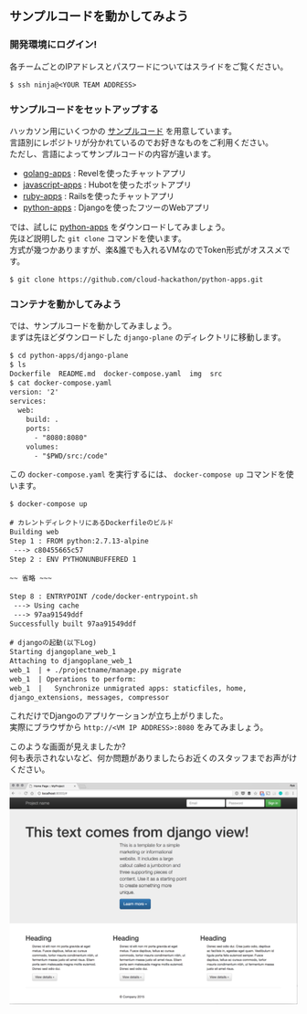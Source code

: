 ## サンプルコードを動かしてみよう

### 開発環境にログイン!

各チームごとのIPアドレスとパスワードについてはスライドをご覧ください。

```
$ ssh ninja@<YOUR TEAM ADDRESS>
```

### サンプルコードをセットアップする

ハッカソン用にいくつかの [サンプルコード](https://github.com/cloud-hackathon) を用意しています。  
言語別にレポジトリが分かれているのでお好きなものをご利用ください。  
ただし、言語によってサンプルコードの内容が違います。  

* [golang-apps](https://github.com/cloud-hackathon/golang-apps) : Revelを使ったチャットアプリ
* [javascript-apps](https://github.com/cloud-hackathon/javascript-apps) : Hubotを使ったボットアプリ
* [ruby-apps](https://github.com/cloud-hackathon/ruby-apps) : Railsを使ったチャットアプリ
* [python-apps](https://github.com/cloud-hackathon/python-apps) : Djangoを使ったフツーのWebアプリ

では、試しに [python-apps](https://github.com/cloud-hackathon/python-apps) をダウンロードしてみましょう。  
先ほど説明した `git clone` コマンドを使います。  
方式が幾つかありますが、楽&誰でも入れるVMなのでToken形式がオススメです。  

```
$ git clone https://github.com/cloud-hackathon/python-apps.git
```

### コンテナを動かしてみよう

では、サンプルコードを動かしてみましょう。  
まずは先ほどダウンロードした `django-plane` のディレクトリに移動します。  

```
$ cd python-apps/django-plane
$ ls
Dockerfile  README.md  docker-compose.yaml  img  src
$ cat docker-compose.yaml
version: '2'
services:
  web:
    build: .
    ports:
      - "8080:8080"
    volumes:
      - "$PWD/src:/code"
```

この `docker-compose.yaml` を実行するには、 `docker-compose up` コマンドを使います。  

```
$ docker-compose up

# カレントディレクトリにあるDockerfileのビルド
Building web
Step 1 : FROM python:2.7.13-alpine
 ---> c80455665c57
Step 2 : ENV PYTHONUNBUFFERED 1

~~ 省略 ~~~

Step 8 : ENTRYPOINT /code/docker-entrypoint.sh
 ---> Using cache
 ---> 97aa91549ddf
Successfully built 97aa91549ddf

# djangoの起動(以下Log)
Starting djangoplane_web_1
Attaching to djangoplane_web_1
web_1  | + ./projectname/manage.py migrate
web_1  | Operations to perform:
web_1  |   Synchronize unmigrated apps: staticfiles, home, django_extensions, messages, compressor
```

これだけでDjangoのアプリケーションが立ち上がりました。  
実際にブラウザから `http://<VM IP ADDRESS>:8080` をみてみましょう。  

このような画面が見えましたか?  
何も表示されないなど、何か問題がありましたらお近くのスタッフまでお声がけください。  

![django](https://github.com/cloud-hackathon/python-apps/blob/master/django-plane/img/screenshot.png)
